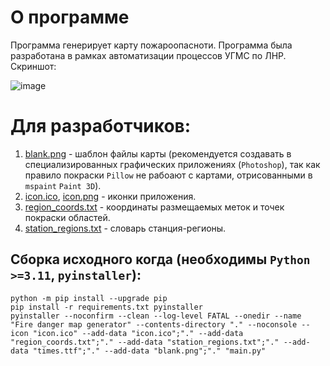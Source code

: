# О программе
Программа генерирует карту пожароопасноти.
Программа была разработана в рамках автоматизации процессов УГМС по ЛНР.  
Скриншот:

![image](https://github.com/user-attachments/assets/d083f66a-101f-466f-895d-292ff048285b)


# Для разработчиков:
1. [blank.png](blank.png) - шаблон файлы карты (рекомендуется создавать в специализированных графических приложениях (`Photoshop`), так как правило покраски `Pillow` не рабоают с картами, отрисованными в `mspaint` `Paint 3D`).
2. [icon.ico](icon.ico), [icon.png](icon.png) - иконки приложения.
3. [region_coords.txt](region_coords.txt) - координаты размещаемых меток и точек покраски областей.
4. [station_regions.txt](station_regions.txt) - словарь станция-регионы.

## Сборка исходного когда (необходимы `Python >=3.11`, `pyinstaller`):
```Batchfile
python -m pip install --upgrade pip
pip install -r requirements.txt pyinstaller
pyinstaller --noconfirm --clean --log-level FATAL --onedir --name "Fire danger map generator" --contents-directory "." --noconsole --icon "icon.ico" --add-data "icon.ico";"." --add-data "region_coords.txt";"." --add-data "station_regions.txt";"." --add-data "times.ttf";"." --add-data "blank.png";"." "main.py"
```
